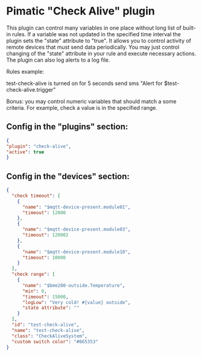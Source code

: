 # Pimatic "Check Alive" plugin

This plugin can control many variables in one place without long list of built-in rules. If a variable was not updated in the specified time interval the plugin sets the "state" attribute to "true". It allows you to control activity of remote devices that must send data periodically. You may just control changing of the "state" attribute in your rule and execute necessary actions. The plugin can also log alerts to a log file.

Rules example:

test-check-alive is turned on for 5 seconds 
send sms "Alert for $test-check-alive.trigger"

Bonus: you may control numeric variables that should match a some criteria. For example, check a value is in the specified range.

## Config in the "plugins" section:


```json
{
"plugin": "check-alive",
"active": true
}
```

## Config in the "devices" section:

```json
{
  "check timeout": [
    {
      "name": "$mqtt-device-present.module01",
      "timeout": 12000
    },
    {
      "name": "$mqtt-device-present.module03",
      "timeout": 120002
    },
    {
      "name": "$mqtt-device-present.module10",
      "timeout": 10000
    }
  ],
  "check range": [
    {
      "name": "$bme280-outside.Temperature",
      "min": 0,
      "timeout": 15000,
      "logLow": "Very cold! #{value} outside",
      "state attribute": ""
    }
  ],
  "id": "test-check-alive",
  "name": "test-check-alive",
  "class": "CheckAliveSystem",
  "custom switch color": "#865353"
}
```
